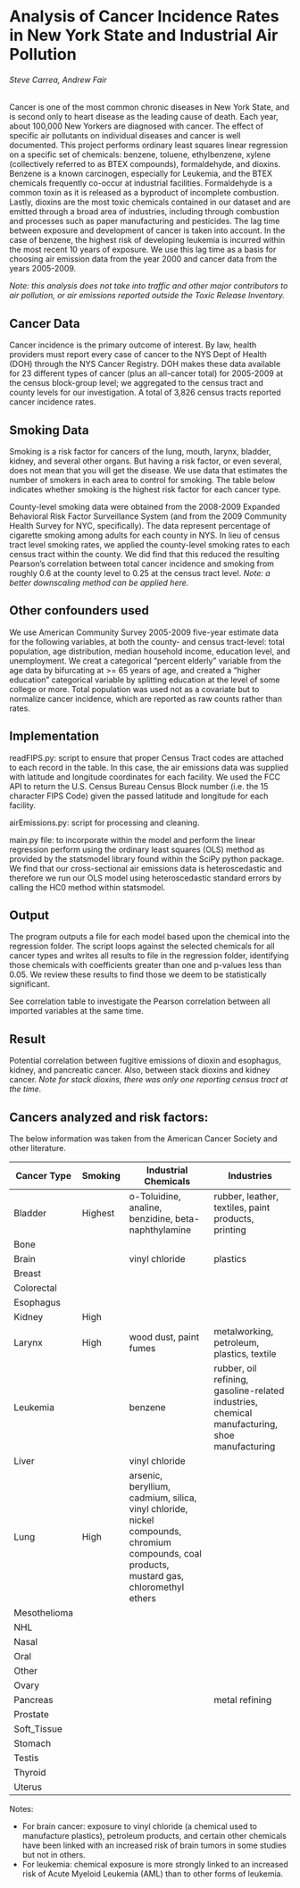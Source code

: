 # Analysis of Cancer Incidence Rates in New York State and Industrial Air Pollution
###### Steve Carrea, Andrew Fair

Cancer is one of the most common chronic diseases in New York State, and is second only to heart disease as the leading cause of death. Each year, about 100,000 New Yorkers are diagnosed with cancer. The effect of specific air pollutants on individual diseases and cancer is well documented. This project performs ordinary least squares linear regression on a specific set of chemicals: benzene, toluene, ethylbenzene, xylene (collectively referred to as BTEX compounds), formaldehyde, and dioxins. Benzene is a known carcinogen, especially for Leukemia, and the BTEX chemicals frequently co-occur at industrial facilities. Formaldehyde is a common toxin as it is released as a byproduct of incomplete combustion. Lastly, dioxins are the most toxic chemicals contained in our dataset and are emitted through a broad area of industries, including through combustion and processes such as paper manufacturing and pesticides. The lag time between exposure and development of cancer is taken into account. In the case of benzene, the highest risk of developing leukemia is incurred within the most recent 10 years of exposure. We use this lag time as a basis for choosing air emission data from the year 2000 and cancer data from the years 2005-2009.

*Note: this analysis does not take into traffic and other major contributors to air pollution, or air emissions reported outside the Toxic Release Inventory.*

## Cancer Data
Cancer incidence is the primary outcome of interest. By law, health providers must report every case of cancer to the NYS Dept of Health (DOH) through the NYS Cancer Registry. DOH makes these data available for 23 different types of cancer (plus an all-cancer total) for 2005-2009 at the census block-group level; we aggregated to the census tract and county levels for our investigation. A total of 3,826 census tracts reported cancer incidence rates.

## Smoking Data
Smoking is a risk factor for cancers of the lung, mouth, larynx, bladder, kidney, and several other organs. But having a risk factor, or even several, does not mean that you will get the disease. We use data that estimates the number of smokers in each area to control for smoking. The table below indicates whether smoking is the highest risk factor for each cancer type.

County-level smoking data were obtained from the 2008-2009 Expanded Behavioral Risk Factor Surveillance System (and from the 2009 Community Health Survey for NYC, specifically). The data represent percentage of cigarette smoking among adults for each county in NYS.  In lieu of census tract level smoking rates, we applied the county-level smoking rates to each census tract within the county. We did find that this reduced the resulting Pearson’s correlation between total cancer incidence and smoking from roughly 0.6 at the county level to 0.25 at the census tract level. *Note: a better downscaling method can be applied here.*

## Other confounders used
We use American Community Survey 2005-2009 five-year estimate data for the following variables, at both the county- and census tract-level: total population, age distribution, median household income, education level, and unemployment. We creat a categorical “percent elderly” variable from the age data by bifurcating at >= 65 years of age, and created a “higher education” categorical variable by splitting education at the level of some college or more. Total population was used not as a covariate but to normalize cancer incidence, which are reported as raw counts rather than rates.  

## Implementation
readFIPS.py: script to ensure that proper Census Tract codes are attached to each record in the table. In this case, the air emissions data was supplied with latitude and longitude coordinates for each facility. We used the FCC API  to return the U.S. Census Bureau Census Block number (i.e. the 15 character FIPS Code) given the passed latitude and longitude for each facility. 

airEmissions.py: script for processing and cleaning.

main.py file: to incorporate within the model and perform the linear regression perform using the ordinary least squares (OLS) method as provided by the statsmodel library found within the SciPy python package. We  find that our cross-sectional air emissions data is heteroscedastic and therefore we run our OLS model using heteroscedastic standard errors by calling the HC0 method within statsmodel. 

## Output

The program outputs a file for each model based upon the chemical into the regression folder. The script loops against the selected chemicals for all cancer types and writes all results to file in the regression folder, identifying those chemicals with coefficients greater than one and p-values less than 0.05. We review these results to find those we deem to be statistically significant. 

See correlation table to investigate the Pearson correlation between all imported variables at the same time.

## Result
Potential correlation between fugitive emissions of dioxin and esophagus, kidney, and pancreatic cancer. Also, between stack dioxins and kidney cancer. *Note for stack dioxins, there was only one reporting census tract at the time.*

## Cancers analyzed and risk factors:
The below information was taken from the American Cancer Society and other literature.

| Cancer Type  | Smoking | Industrial Chemicals | Industries |
|---|---|---|---|
| Bladder  | Highest | o-Toluidine, analine, benzidine, beta-naphthylamine | rubber, leather, textiles, paint products, printing |
| Bone  |   |
| Brain  |   | vinyl chloride | plastics |
| Breast  |   |
| Colorectal  |   |
| Esophagus  |   |
| Kidney  | High |
| Larynx  | High | wood dust, paint fumes  | metalworking, petroleum, plastics, textile
| Leukemia  |   | benzene | rubber, oil refining, gasoline-related industries, chemical manufacturing, shoe manufacturing |
| Liver  | | vinyl chloride |
| Lung  | High | arsenic, beryllium, cadmium, silica, vinyl chloride, nickel compounds, chromium compounds, coal products, mustard gas, chloromethyl ethers |
| Mesothelioma  |  |
| NHL  |   |
| Nasal  |   |
| Oral  |   |
| Other  |   |
| Ovary  |   |
| Pancreas  |   |   | metal refining
| Prostate  |   |
| Soft_Tissue  |   |
| Stomach  |   |
| Testis  |   |
| Thyroid  |   |
| Uterus  |   |

Notes:

* For brain cancer: exposure to vinyl chloride (a chemical used to manufacture plastics), petroleum products, and certain other chemicals have been linked with an increased risk of brain tumors in some studies but not in others.
* For leukemia: chemical exposure is more strongly linked to an increased risk of Acute Myeloid Leukemia (AML) than to other forms of leukemia.
